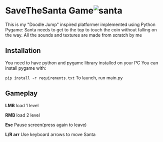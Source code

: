 # SaveTheSanta Game![santa](https://github.com/user-attachments/assets/ba3cd0a1-1718-468f-959e-db1ee6107cd3)

This is my "Doodle Jump" inspired platformer implemented using Python Pygame: Santa needs to get to the top to touch the coin without falling on the way. All the sounds and textures are made from scratch by me

## Installation
You need to have python and pygame library installed on your PC
You can install pygame with:

```pip install -r requirements.txt```
To launch, run main.py

## Gameplay
**LMB**      load 1 level

**RMB**      load 2 level

**Esc**      Pause screen(press again to leave)

**L/R arr**  Use keyboard arrows to move Santa
